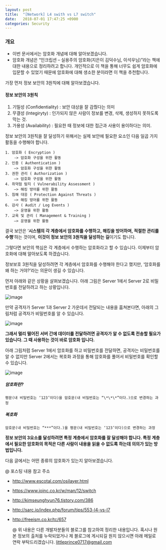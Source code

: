 ```yaml
---
layout: post
title:  "[Network] L4 swith vs L7 switch"
date:   2018-07-01 17:47:25 +0900
categories: Security
---
```


### 개요
  - 이번 문서에서는 암호화 개념에 대해 알아보겠습니다.
  - 암호화 개념은 “인크립션 – 실용주의 암호화(지은이 김덕수님, 이석우님)”라는 책에 대한 내용으로 정리하려고 합니다. 개인적으로 이 책을 통해 너무도 쉽게 암호화에 입문할 수 있었기 때문에 암호화에 대해 생소한 분이라면 이 책을 추천합니다. 



가장 먼저 정보 보안의 3원칙에 대해 알아보겠습니다.

#### 정보 보안의 3원칙

1. 기밀성 (Confidentiality)  : 보안 대상을 잘 감췄다는 의미 
2. 무결성 (Integiryty) : 인가되지 않은 사람이 정보를 변경, 삭제, 생성하지 못하도록 막는 것.
3. 가용성 (Availability) : 필요한 때 정보에 대한 접근과 사용이 용이하다는 의미.



정보 보안의 3원칙을 잘 달성하기 위해서는 실제 보안에 필요한 요소인 다음 일곱 가지 활동을 수행해야 합니다. 
````
1. 암호화 ( Encryption )
	-> 암호화 구성을 위한 활동
2. 인증 ( Authentication )                                   
	–> 암호화 구성을 위한 활동
3. 권한 관리 ( Authorization )                            
	–> 암호화 구성을 위한 활동
4. 취약점 탐지 ( Vulnerability Assessment )    
	–> 해킹 방어를 위한 활동
5. 침해 대응 ( Protection Against Threats )     
	–> 해킹 방어를 위한 활동
6. 감사 ( Audit / Log Events )                             
	–> 운영을 위한 활동
7. 교육 및 관리 ( Management & Training )     
	–> 운영을 위한 활동
````



결국 보안은 ‘**시스템의 각 계층에서 암호화를 수행하고, 해킹을 방어하며, 적절한 관리를 수행**‘하는 것이며, **이것이 정보 보안의 3원칙을 달성하는 길**이기도 합니다. 



그렇다면 보안의 핵심은 각 계층에서 수행하는 암호화라고 할 수 있습니다. 이제부터 암호화에 대해 알아보도록 하겠습니다. 

정보보호 3원칙을 달성하려면 각 계층에서 암호화를 수행해야 한다고 했지만,  ‘암호화를 왜 하는 거야?’라는 의문이 생길 수 있습니다. 

먼저 아래와 같은 상황을 살펴보겠습니다. 아래 그림은 Server 1에서 Server 2로 비밀번호를 전달하려고 하는 상황입니다. 

![image](https://user-images.githubusercontent.com/12456375/42135264-905cbc7a-7d83-11e8-96d3-965fb042d708.png)

만약 공격자가 Server 1과 Server 2 가운데서 전달되는 내용을 훔쳐본다면, 아래의 그림처럼 공격자가 비밀번호를 알 수 있습니다.



![image](https://user-images.githubusercontent.com/12456375/42135267-9564d1d0-7d83-11e8-8279-af7382904cd0.png)

**그래서 멀리 떨어진 서버 간에 데이터를 전달하려면 공격자가 알 수 없도록 전송할 필요가 있습니다. 그 때 사용하는 것이 바로 암호화 입니다.** 



아래 그림처럼 Server 1에서 암호화를 하고 비밀번호를 전달하면, 공격자는 비밀번호를 알 수 없지만 Server 2에서는 복호화 과정을 통해 암호화를 풀어서 비밀번호를 확인할 수 있습니다. 

![image](https://user-images.githubusercontent.com/12456375/42135268-984022ce-7d83-11e8-8303-cf0decadd021.png)

##### 암호화란?

````
평문(내 비밀번호는 ‘123’이다)을 암호문(내 비밀번호는 “\*\*\*”이다.)으로 변경하는 과정
````

##### 복호화

````
암호문(내 비밀번호는 “***”이다.)을 평문(내 비밀번호는 ‘123’이다)으로 변경하는 과정
````



**정보 보안의 3요소를 달성하려면 특정 계층에서 암호화를 잘 달성해야 합니다. 특정 계층에서 필요한 암호화의 목적은 다른 사람이 내용을 읽을 수 없도록 하는데 의의가 있는 방법입니다.**

다음 글에서는 어떤 종류의 암호화가 있는지 알아보겠습니다.



  @ 포스팅 내용 참고 주소

  - http://www.escotal.com/osilayer.html
  - https://www.joinc.co.kr/w/man/12/switch
  - http://kimseunghyun76.tistory.com/386
- http://sarc.io/index.php/forum/tips/553-l4-vs-l7
- http://freeism.co.kr/tc/657




  @ 위 내용은 다른 개발자분들의 블로그를 참고하여 정리한 내용입니다. 
  혹시나 원본 정보의 출처를 누락되었거나 제 블로그에 게시되길 원치 않으시면 아래 메일로 연락 부탁드리겠습니다.
  littleprince0717@gmail.com 